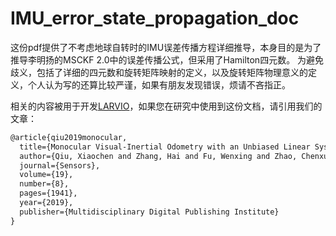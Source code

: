 # IMU_error_state_propagation_doc

这份pdf提供了不考虑地球自转时的IMU误差传播方程详细推导，本身目的是为了推导李明扬的MSCKF 2.0中的误差传播公式，但采用了Hamilton四元数。
为避免歧义，包括了详细的四元数和旋转矩阵映射的定义，以及旋转矩阵物理意义的定义，个人认为写的还算比较严谨，如果有朋友发现错误，烦请不吝指正。

相关的内容被用于开发[LARVIO](https://github.com/PetWorm/LARVIO)，如果您在研究中使用到这份文档，请引用我们的文章：
```txt
@article{qiu2019monocular,
  title={Monocular Visual-Inertial Odometry with an Unbiased Linear System Model and Robust Feature Tracking Front-End},
  author={Qiu, Xiaochen and Zhang, Hai and Fu, Wenxing and Zhao, Chenxu and Jin, Yanqiong},
  journal={Sensors},
  volume={19},
  number={8},
  pages={1941},
  year={2019},
  publisher={Multidisciplinary Digital Publishing Institute}
}
```
